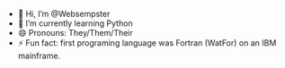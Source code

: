 - 👋 Hi, I’m @Websempster
- 🌱 I’m currently learning Python
- 😄 Pronouns: They/Them/Their
- ⚡ Fun fact: first programing language was Fortran (WatFor) on an IBM mainframe.

<!---
Websempster/Websempster is a ✨ special ✨ repository because its `README.md` (this file) appears on your GitHub profile.
You can click the Preview link to take a look at your changes.
--->
